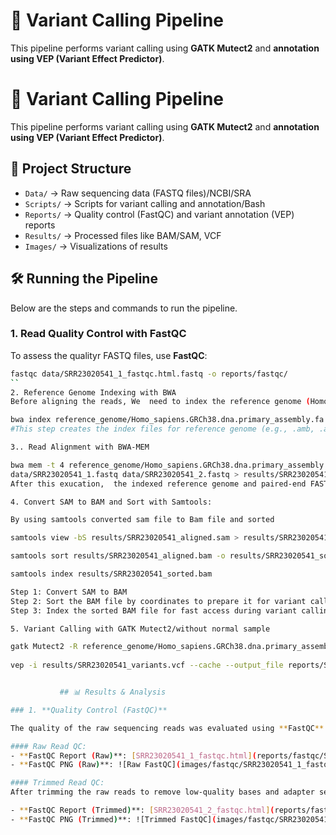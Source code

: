 

# 🧬 Variant Calling Pipeline 
This pipeline performs variant calling using **GATK Mutect2** and **annotation using VEP (Variant Effect Predictor)**.  


# 🧬 Variant Calling Pipeline


This pipeline performs variant calling using **GATK Mutect2** and **annotation using VEP (Variant Effect Predictor)**.


## 📂 Project Structure

- `Data/` → Raw sequencing data (FASTQ files)/NCBI/SRA
- `Scripts/` → Scripts for variant calling and annotation/Bash
- `Reports/` → Quality control (FastQC) and variant annotation (VEP) reports
- `Results/` → Processed files like BAM/SAM, VCF
- `Images/` → Visualizations of results


## 🛠️ Running the Pipeline

Below are the steps and commands to run the pipeline.

### 1. **Read Quality Control with FastQC**

To assess the qualityr FASTQ files, use **FastQC**:

```bash
fastqc data/SRR23020541_1_fastqc.html.fastq -o reports/fastqc/
``
2. Reference Genome Indexing with BWA
Before aligning the reads, We  need to index the reference genome (Homo_sapiens.GRCh38.dna.primary_assembly.fa) using BWA:

bwa index reference_genome/Homo_sapiens.GRCh38.dna.primary_assembly.fa
#This step creates the index files for reference genome (e.g., .amb, .ann, .bwt, .pac, .sa files).

3.. Read Alignment with BWA-MEM

bwa mem -t 4 reference_genome/Homo_sapiens.GRCh38.dna.primary_assembly.fa \
data/SRR23020541_1.fastq data/SRR23020541_2.fastq > results/SRR23020541_aligned.sam
After this exucation,  the indexed reference genome and paired-end FASTQ files to generate a SAM file. 

4. Convert SAM to BAM and Sort with Samtools:

By using samtools converted sam file to Bam file and sorted

samtools view -bS results/SRR23020541_aligned.sam > results/SRR23020541_aligned.bam

samtools sort results/SRR23020541_aligned.bam -o results/SRR23020541_sorted.bam

samtools index results/SRR23020541_sorted.bam

Step 1: Convert SAM to BAM
Step 2: Sort the BAM file by coordinates to prepare it for variant calling.
Step 3: Index the sorted BAM file for fast access during variant calling.

5. Variant Calling with GATK Mutect2/without normal sample

gatk Mutect2 -R reference_genome/Homo_sapiens.GRCh38.dna.primary_assembly.fa -I results/SRR23020541_sorted.bam -O results/SRR23020541_variants.vcf
 
vep -i results/SRR23020541_variants.vcf --cache --output_file reports/SRR23020541_vep_annotation.txt


           ## 📊 Results & Analysis

### 1. **Quality Control (FastQC)**

The quality of the raw sequencing reads was evaluated using **FastQC**. The FastQC reports provide detailed metrics such as base quality, GC content, sequence duplication levels, and adapter contamination. The **FastQC** results for the raw and trimmed FASTQ files are available as HTML reports and PNG images.

#### Raw Read QC:
- **FastQC Report (Raw)**: [SRR23020541_1_fastqc.html](reports/fastqc/SRR23020541_1_fastqc.html)
- **FastQC PNG (Raw)**: ![Raw FastQC](images/fastqc/SRR23020541_1_fastqc.png)

#### Trimmed Read QC:
After trimming the raw reads to remove low-quality bases and adapter sequences, another round of **FastQC** was performed on the trimmed reads to ensure the quality of the processed data.

- **FastQC Report (Trimmed)**: [SRR23020541_2_fastqc.html](reports/fastqc/SRR23020541_2_fastqc.html)
- **FastQC PNG (Trimmed)**: ![Trimmed FastQC](images/fastqc/SRR23020541_2_fastqc.png)

